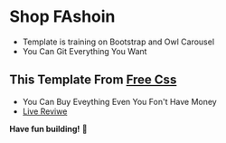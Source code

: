 # Shop FAshoin
- Template is training on Bootstrap and Owl Carousel
- You Can Git Everything You Want  

## This Template From [Free Css](https://www.free-css.com/free-css-templates)
- You Can Buy Eveything Even You Fon't Have Money
- [Live Reviwe](https://raw.githack.com/sonsalem/Shop-Fashon-Online/master/index-Shop%20Fashion.html)

**Have fun building!** 🚀
